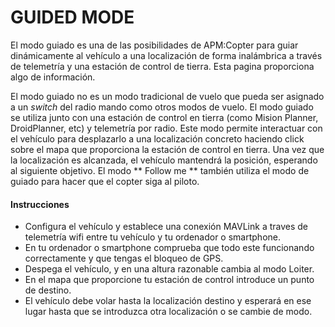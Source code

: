 # GUIDED MODE

El modo guiado es una de las posibilidades de APM:Copter para guiar dinámicamente al vehículo a una localización de forma inalámbrica a través de telemetría y una estación de control de tierra. Esta pagina proporciona algo de información.

El modo guiado no es un modo tradicional de vuelo que pueda ser asignado a un *switch* del radio mando como otros modos de vuelo. El modo guiado se utiliza junto con una estación de control en tierra (como Mision Planner, DroidPlanner, etc) y telemetría por radio. Este modo permite interactuar con el vehículo para desplazarlo a una localización concreto haciendo click sobre el mapa que proporciona la estación de control en tierra. Una vez que la localización es alcanzada, el vehículo mantendrá la posición, esperando al siguiente objetivo. El modo ** Follow me ** también utiliza el modo de guiado para hacer que el copter siga al piloto.

#### Instrucciones

- Configura el vehículo y establece una conexión MAVLink a traves de telemetría wifi entre tu vehículo y tu ordenador o smartphone.
- En tu ordenador o smartphone comprueba que todo este funcionando correctamente y que tengas el bloqueo de GPS.
- Despega el vehículo, y en una altura razonable cambia al modo Loiter.
- En el mapa que proporcione tu estación de control introduce un punto de destino.
- El vehículo debe volar hasta la localización destino y esperará en ese lugar hasta que se introduzca otra localización o se cambie de modo.
